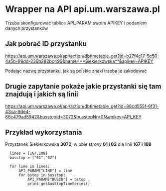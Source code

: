 # Wrapper na API api.um.warszawa.pl

Trzeba skonfigurować tablice API_PARAM swoim APIKEY i podaniem danych przystanków

## Jak pobrać ID przystanku

https://api.um.warszawa.pl/api/action/dbtimetable_get?id=b27f4c17-5c50-4a5b-89dd-236b282bc499&name=**Siekierkowska**&apikey=APIKEY

Podając nazwę przystanku, jak są polskie znaki trzeba je zakodować

## Drugie zapytanie pokaże jakie przystanki się tam znajdują i jakich są linii

https://api.um.warszawa.pl/api/action/dbtimetable_get?id=88cd555f-6f31-43ca-9de4-66c479ad5942&busstopId=3072&busstopNr=01&apikey=API_KEY


## Przykład wykorzystania

Przystanek Siekierkowska **3072**, w obie strony **01 i 02** dla linii **167 i 108**

```
  lines = [167,108]
  busstop = ["01","02"]

  for line in lines:
      API_PARAM["LINE"] = line
      for bstop in busstop:
          API_PARAM["BUSID"] = bstop
          print getBusStopTimeSeries()
  ```
